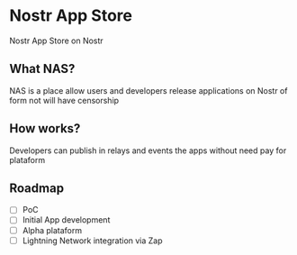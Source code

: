# Nostr App Store

Nostr App Store on Nostr

##  What NAS?

NAS is a place allow users and developers release applications on Nostr of form not will have censorship

## How works?

Developers can publish in relays and events the apps without need pay for plataform

## Roadmap

- [ ] PoC
- [ ] Initial App development
- [ ] Alpha plataform
- [ ] Lightning Network integration via Zap
